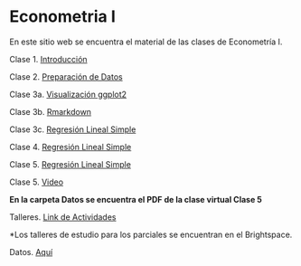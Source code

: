 # Econometria I

En este sitio web se encuentra el material de las clases de Econometría I.

Clase 1. [Introducción](https://juniorjb5.github.io/EconometriaI/Class_1/Class_1.html#1) 

Clase 2. [Preparación de Datos](https://juniorjb5.github.io/DataViz/2_Data/2_Data.html#1) 

Clase 3a. [Visualización ggplot2](https://juniorjb5.github.io/DataViz/3_ggplot2/3_ggplot2.html#1) 

Clase 3b. [Rmarkdown](https://juniorjb5.github.io/EconometriaI/Class_2/Class_2.html#1) 

Clase 3c. [Regresión Lineal Simple](https://juniorjb5.github.io/EconometriaI/Class_3/Class_3.html#1) 

Clase 4. [Regresión Lineal Simple](https://juniorjb5.github.io/EconometriaI/Class_4/Class_4.html#1) 

Clase 5. [Regresión Lineal Simple](https://juniorjb5.github.io/EconometriaI/Class_5/Class_5.html#1) 

Clase 5. [Video](https://correounivalleeduco-my.sharepoint.com/:v:/g/personal/orlando_joaqui_correounivalle_edu_co/ESjqfB7hwpdJpFkubIv5isEBK4mSYbCkADGYQ1l6S6vryQ?e=rLbmFk)

**En la carpeta Datos se encuentra el PDF de la clase virtual Clase 5**

Talleres. [Link de Actividades](https://juniorjb5.github.io/EconometriaI/Actividades/Actividades.html#1)

*Los talleres de estudio para los parciales se encuentran en el Brightspace.

Datos. [Aquí](https://correounivalleeduco-my.sharepoint.com/:f:/g/personal/orlando_joaqui_correounivalle_edu_co/El-obeIY-NJLtFvl8qspVq0BdJX9ShklgyBvNG8lT7NFYw?e=qQXoNm)

